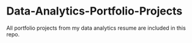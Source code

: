 # Data-Analytics-Portfolio-Projects
All portfolio projects from my data analytics resume are included in this repo.
